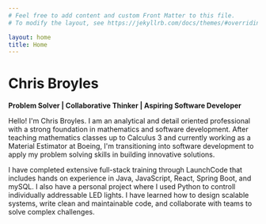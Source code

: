 ```yaml
---
# Feel free to add content and custom Front Matter to this file.
# To modify the layout, see https://jekyllrb.com/docs/themes/#overriding-theme-defaults

layout: home
title: Home
---
```


# Chris Broyles
**Problem Solver | Collaborative Thinker | Aspiring Software Developer**

Hello! I'm Chris Broyles. I am an analytical and detail oriented professional with a strong foundation in mathematics and software development. After teaching mathematics classes up to Calculus 3 and currently working as a Material Estimator at Boeing, I'm transitioning into software development to apply my problem solving skills in building innovative solutions.

I have completed extensive full-stack training through LaunchCode that includes hands on experience in Java, JavaScript, React, Spring Boot, and mySQL. I also have a personal project where I used Python to controll individually addressable LED lights.  I have learned how to design scalable systems, write clean and maintainable code, and collaborate with teams to solve complex challenges.